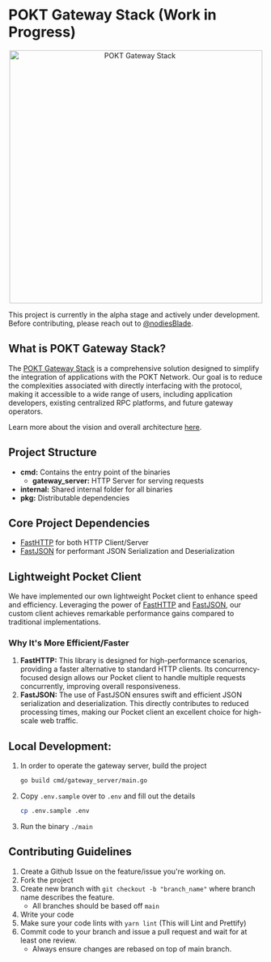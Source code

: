 # POKT Gateway Stack (Work in Progress)

<div align="center">
<img src="https://github.com/baaspoolsllc/os-gateway/assets/99137075/ced8035d-87da-4fd3-a51b-6c336fadc14c" width="500" alt="POKT Gateway Stack">
</div>


This project is currently in the alpha stage and actively under development. Before contributing, please reach out to [@nodiesBlade](https://github.com/nodiesBlade).

## What is POKT Gateway Stack?

The [POKT Gateway Stack](https://docs.nodies.app/pokt-integration-wip/nodies-gateway-stack) is a comprehensive solution designed to simplify the integration of applications with the POKT Network. Our goal is to reduce the complexities associated with directly interfacing with the protocol, making it accessible to a wide range of users, including application developers, existing centralized RPC platforms, and future gateway operators.

Learn more about the vision and overall architecture [here](https://docs.nodies.app/pokt-integration-wip/nodies-gateway-stack).

## Project Structure

- **cmd:** Contains the entry point of the binaries
    - **gateway_server:** HTTP Server for serving requests
- **internal:** Shared internal folder for all binaries
- **pkg:** Distributable dependencies

## Core Project Dependencies
- [FastHTTP](https://github.com/valyala/fasthttp) for both HTTP Client/Server
- [FastJSON](https://github.com/pquerna/ffjson) for performant JSON Serialization and Deserialization

## Lightweight Pocket Client

We have implemented our own lightweight Pocket client to enhance speed and efficiency. Leveraging the power of [FastHTTP](https://github.com/valyala/fasthttp) and [FastJSON](https://github.com/pquerna/ffjson), our custom client achieves remarkable performance gains compared to traditional implementations.

### Why It's More Efficient/Faster
1. **FastHTTP:** This library is designed for high-performance scenarios, providing a faster alternative to standard HTTP clients. Its concurrency-focused design allows our Pocket client to handle multiple requests concurrently, improving overall responsiveness.
2. **FastJSON:** The use of FastJSON ensures swift and efficient JSON serialization and deserialization. This directly contributes to reduced processing times, making our Pocket client an excellent choice for high-scale web traffic.


## Local Development:
  1. In order to operate the gateway server, build the project
      ```sh
      go build cmd/gateway_server/main.go
      ```
  2. Copy `.env.sample` over to `.env` and fill out the details
     ```sh
     cp .env.sample .env
      ```
  3. Run the binary `./main`

## Contributing Guidelines
1. Create a Github Issue on the feature/issue you're working on.
2. Fork the project
3. Create new branch with `git checkout -b "branch_name"` where branch name describes the feature.
    - All branches should be based off `main`
3. Write your code
4. Make sure your code lints with `yarn lint` (This will Lint and Prettify)
5. Commit code to your branch and issue a pull request and wait for at least one review.
    - Always ensure changes are rebased on top of main branch.
